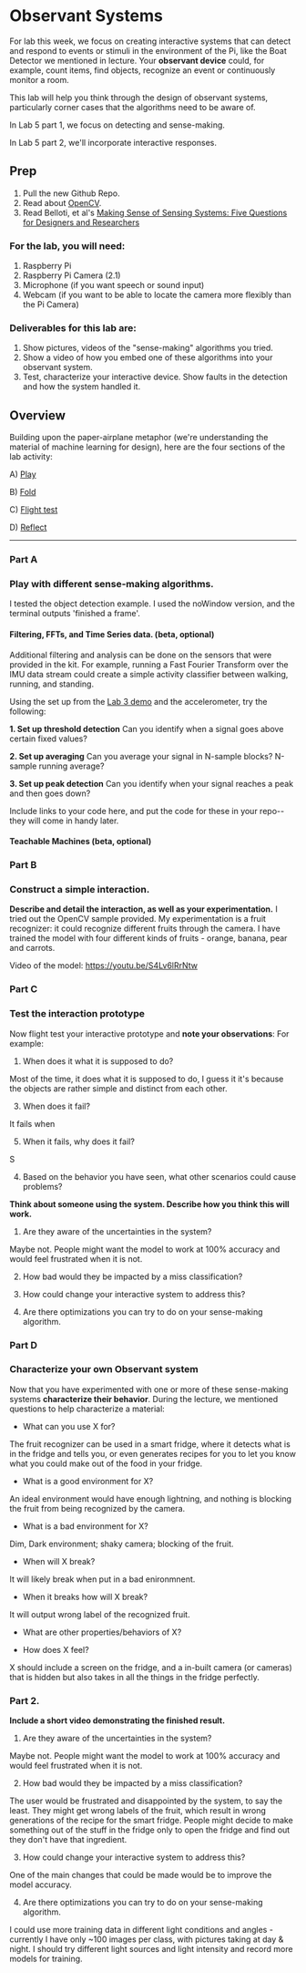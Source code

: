# Observant Systems


For lab this week, we focus on creating interactive systems that can detect and respond to events or stimuli in the environment of the Pi, like the Boat Detector we mentioned in lecture. 
Your **observant device** could, for example, count items, find objects, recognize an event or continuously monitor a room.

This lab will help you think through the design of observant systems, particularly corner cases that the algorithms need to be aware of.

In Lab 5 part 1, we focus on detecting and sense-making.

In Lab 5 part 2, we'll incorporate interactive responses.


## Prep

1.  Pull the new Github Repo.
2.  Read about [OpenCV](https://opencv.org/about/).
3.  Read Belloti, et al's [Making Sense of Sensing Systems: Five Questions for Designers and Researchers](https://www.cc.gatech.edu/~keith/pubs/chi2002-sensing.pdf)

### For the lab, you will need:

1. Raspberry Pi
1. Raspberry Pi Camera (2.1)
1. Microphone (if you want speech or sound input)
1. Webcam (if you want to be able to locate the camera more flexibly than the Pi Camera)

### Deliverables for this lab are:
1. Show pictures, videos of the "sense-making" algorithms you tried.
1. Show a video of how you embed one of these algorithms into your observant system.
1. Test, characterize your interactive device. Show faults in the detection and how the system handled it.


## Overview
Building upon the paper-airplane metaphor (we're understanding the material of machine learning for design), here are the four sections of the lab activity:

A) [Play](#part-a)

B) [Fold](#part-b)

C) [Flight test](#part-c)

D) [Reflect](#part-d)

---

### Part A
### Play with different sense-making algorithms.

I tested the object detection example. 
I used the noWindow version, and the terminal outputs 'finished a frame'. 

#### Filtering, FFTs, and Time Series data. (beta, optional)
Additional filtering and analysis can be done on the sensors that were provided in the kit. For example, running a Fast Fourier Transform over the IMU data stream could create a simple activity classifier between walking, running, and standing.

Using the set up from the [Lab 3 demo](https://github.com/FAR-Lab/Interactive-Lab-Hub/tree/Spring2021/Lab%203/demo) and the accelerometer, try the following:

**1. Set up threshold detection** Can you identify when a signal goes above certain fixed values?

**2. Set up averaging** Can you average your signal in N-sample blocks? N-sample running average?

**3. Set up peak detection** Can you identify when your signal reaches a peak and then goes down?

Include links to your code here, and put the code for these in your repo--they will come in handy later.

#### Teachable Machines (beta, optional)

### Part B
### Construct a simple interaction.

**Describe and detail the interaction, as well as your experimentation.**
I tried out the OpenCV sample provided. 
My experimentation is a fruit recognizer: it could recognize different fruits through the camera. I have trained the model with four different kinds of fruits - orange, banana, pear and carrots. 

Video of the model: 
https://youtu.be/S4Lv6lRrNtw

### Part C
### Test the interaction prototype

Now flight test your interactive prototype and **note your observations**:
For example:
1. When does it what it is supposed to do?

Most of the time, it does what it is supposed to do, I guess it it's because the objects are rather simple and distinct from each other. 

3. When does it fail?

It fails when 

5. When it fails, why does it fail?


S

4. Based on the behavior you have seen, what other scenarios could cause problems?

**Think about someone using the system. Describe how you think this will work.**
1. Are they aware of the uncertainties in the system?

Maybe not. People might want the model to work at 100% accuracy and would feel frustrated when it is not. 

2. How bad would they be impacted by a miss classification?



3. How could change your interactive system to address this?


4. Are there optimizations you can try to do on your sense-making algorithm.



### Part D
### Characterize your own Observant system

Now that you have experimented with one or more of these sense-making systems **characterize their behavior**.
During the lecture, we mentioned questions to help characterize a material:
* What can you use X for?

The fruit recognizer can be used in a smart fridge, where it detects what is in the fridge and tells you, or even generates recipes for you to let you know what you could make out of the food in your fridge. 

* What is a good environment for X?

An ideal environment would have enough lightning, and nothing is blocking the fruit from being recognized by the camera. 

* What is a bad environment for X?

Dim, Dark environment; shaky camera; blocking of the fruit. 

* When will X break?

It will likely break when put in a bad enironmnent. 

* When it breaks how will X break?

It will output wrong label of the recognized fruit. 

* What are other properties/behaviors of X?



* How does X feel?

X should include a screen on the fridge, and a in-built camera (or cameras) that is hidden but also takes in all the things in the fridge perfectly. 

### Part 2.

**Include a short video demonstrating the finished result.**

1. Are they aware of the uncertainties in the system?

Maybe not. People might want the model to work at 100% accuracy and would feel frustrated when it is not. 

2. How bad would they be impacted by a miss classification?

The user would be frustrated and disappointed by the system, to say the least. They might get wrong labels of the fruit, which result in wrong generations of the recipe for the smart fridge. People might decide to make something out of the stuff in the fridge only to open the fridge and find out they don't have that ingredient. 

3. How could change your interactive system to address this?

One of the main changes that could be made would be to improve the model accuracy. 

4. Are there optimizations you can try to do on your sense-making algorithm.

I could use more training data in different light conditions and angles - currently I have only ~100 images per class, with pictures taking at day & night. I should try different light sources and light intensity and record more models for training. 
